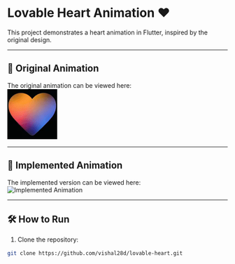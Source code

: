 # Lovable Heart Animation ❤️

This project demonstrates a heart animation in Flutter, inspired by the original design.

---

## 🎯 **Original Animation**  
The original animation can be viewed here:  
[![Original Animation](https://github.com/vishal28d/lovable-heart/blob/main/assets/original.gif)](https://github.com/vishal28d/lovable-heart/blob/main/assets/original.gif)

---

## 🚀 **Implemented Animation**  
The implemented version can be viewed here:  
![Implemented Animation](https://github.com/user-attachments/assets/5464281e-888c-4261-8a6b-f14051cebd43)

---

## 🛠️ **How to Run**
1. Clone the repository:
```bash
git clone https://github.com/vishal28d/lovable-heart.git
